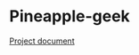 # Pineapple-geek

[Project document](https://docs.google.com/document/d/1SjW_ZabdhlUaSgicJFf88PwQaN4U377lABMgnKth8t0/edit?usp=sharing)
